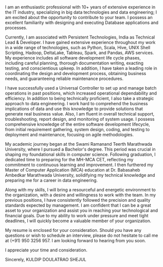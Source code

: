 I am an enthusiastic professional with 10+ years of extensive experience in the IT industry, specializing in big data technologies and data engineering; I am excited about the opportunity to contribute to your team. I possess an excellent familiarity with designing and executing Database applications and processes.
  
Currently, I am associated with Persistent Technologies, India as Technical Lead & Developer. I have gained extensive experience throughout my work in a wide range of technologies, such as Python, Scala, Hive, UNIX Shell Scripting, Hadoop, DeltaLake, Tableau, Spark, and Pandas,  AWS  services. My experience includes all software development life cycle phases, including careful planning, thorough documentation writing, exacting testing, and conscientious upkeep. In addition, I have taken a leading role in coordinating the design and development process, obtaining business needs, and guaranteeing reliable maintenance procedures.
 
I have successfully used a Universal Controller to set up and manage batch operations in past positions, which increased operational dependability and efficiency. In addition to being technically proficient, I also take a strategic approach to data engineering. I work hard to comprehend the business implications of data and use this knowledge to provide solutions that generate real business value. Also, I am fluent in overall technical support, troubleshooting, report design, and monitoring of system usage. I possess comprehensive knowledge of the entire software development lifecycle, from initial requirement gathering, system design, coding, and testing to deployment and maintenance, focusing on agile methodologies. 

My academic journey began at the Swami Ramanand Teerth Marathwada University, where I pursued a Bachelor's degree. This period was crucial in shaping my foundational skills in computer science. Following graduation, I dedicated time to preparing for the MH-MCA CET, reflecting my commitment to continuous learning and improvement. I then furthered my Master of Computer Application (MCA) education at Dr. Babasaheb Ambedkar Marathwada University, solidifying my technical knowledge and preparing me for a career in data engineering.
 
Along with my skills, I will bring a resourceful and energetic environment to the organization, with a desire and willingness to work with the team. In my previous positions, I have consistently followed the precision and quality standards expected by management. I am confident that I can be a great asset to your organization and assist you in reaching your technological and financial goals. Due to my ability to work under pressure and meet tight deadlines, I will quickly become a valuable member of your organization. 
 
My resume is enclosed for your consideration. Should you have any questions or wish to schedule an interview, please do not hesitate to call me at (+91) 950 3256 957. I am looking forward to hearing from you soon. 
 
I appreciate your time and consideration.  
 
Sincerely, 
KULDIP DOULATRAO SHEJUL
